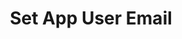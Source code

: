 ---
title: Set App User Email
position: 3.21
description: Set app user's Email.
from_version: 1.7.0
parameters:
  - name: email
    content: App user’s email.
     
content_markdown: |-
  ##### Declaration

  ``` swift
  class func setUserEmail(_ email: String)
  ```
  {: .code-group-start title="Swift" }

  ``` objective_c
  + (void)setUserEmail:(NSString *_Nonnull)email;
  ```
  {: .code-group title="Objective-C" }

  This method updates the `Inapptics.user.email` property with the provided value.

  ##### Example

  ``` swift
  Inapptics.setUserEmail("EMAIL")
  ```
  {: .code-group-start title="Swift" }

  ``` objective_c
  [Inapptics setUserEmail:@"EMAIL"];
  ```
  {: .code-group title="Objective-C" }
---
